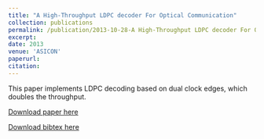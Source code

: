 ```yaml
---
title: "A High-Throughput LDPC decoder For Optical Communication"
collection: publications
permalink: /publication/2013-10-28-A High-Throughput LDPC decoder For Optical Communication
excerpt:
date: 2013
venue: 'ASICON'
paperurl:
citation:
---
```

This paper implements LDPC decoding based on dual clock edges, which doubles the throughput.

[Download paper here](https://diwu1990.github.io/files/asicon2013_paper.pdf)

[Download bibtex here](https://diwu1990.github.io/files/asicon2013_paper.bib)